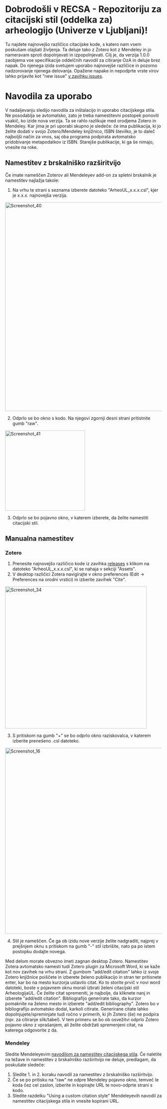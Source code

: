 # Dobrodošli v RECSA - Repozitoriju za citacijski stil (oddelka za) arheologijo (Univerze v Ljubljani)!

Tu najdete najnovejšo različico citacijske kode, s katero nam vsem poskušam olajšati življenja. Ta deluje tako z Zotero kot z Mendeley in jo nameravam sproti dopolnjevati in izpopolnjevati. Cilj je, da verzija 1.0.0 zaobjema vse specifikacije oddelčnih navodil za citiranje OzA in deluje brez napak. Do njenega izida svetujem uporabo najnovejše različice in pozorno nadzorovanje njenega delovanja. Opažene napake in nepodprte vrste virov lahko prijavite kot "new issue" [v zavihku issues](https://github.com/enej-ls/recsa/issues).
# Navodila za uporabo
V nadaljevanju sledijo navodila za inštalacijo in uporabo citacijskega stila. Ne posodablja se avtomatsko, zato je treba namestitevni postopek ponoviti vsakič, ko izide nova verzija. Ta se rahlo razlikuje med orodjema Zotero in Mendeley. Kar jima je pri uporabi skupno je sledeče: če ima publikacija, ki jo želite dodati v svojo Zotero/Mendeley knjižnico, ISBN številko, je to daleč najboljši način za vnos, saj oba programa podpirata avtomatsko pridobivanje metapodatkov iz ISBN. Starejše publikacije, ki ga še nimajo, vnesite na roke.
## Namestitev z brskalniško razširitvijo
Če imate nameščen Zoterov ali Mendeleyev add-on za spletni brskalnik je namestitev najlažja takole:
1. Na vrhu te strani s seznama izberete datoteko "ArheoUL_x.x.x.csl", kjer je x.x.x. najnovejša verzija.
 <img width="669" alt="Screenshot_40" src="https://github.com/enej-ls/recsa/assets/63611350/73e0f5cd-91c3-4000-a74c-91bc9038f33c">

2. Odprlo se bo okno s kodo. Na njegovi zgornji desni strani pritistnite gumb "raw".
<img width="257" alt="Screenshot_41" src="https://github.com/enej-ls/recsa/assets/63611350/a14ada12-4fb4-4c55-b2bd-046412c0bb9f">

3. Odprlo se bo pojavno okno, v katerem izberete, da želite namestiti citacijski stil.
## Manualna namestitev
### Zotero
1. Prenesite najnovejšo različico kode iz zavihka [releases](https://github.com/enej-ls/recsa/releases) s klikom na datoteko "ArheoUL_x.x.x.csl", ki se nahaja v sekciji "Assets".
2. V desktop različici Zotera navigirajte v okno preferences (Edit -> Preferences na orodni vrstici) in izberite zavihek "Cite".
<img width="455" alt="Screenshot_34" src="https://github.com/enej-ls/recsa/assets/63611350/d11e780f-fdd0-45b0-8049-0d2667e3e9e7">

3. S pritiskom na gumb "+" se bo odprlo okno raziskovalca, v katerem izberite prenešeno .csl datoteko.

<img width="596" alt="Screenshot_16" src="https://github.com/enej-ls/recsa/assets/63611350/ad2b825b-87d0-4c1a-88b3-1fc9b3bc3063">

4. Stil je nameščen. Če ga ob izidu nove verzije želite nadgraditi, najprej v prejšnjem oknu s pritiskom na gumb "-" stil izbrišite, nato pa po istem postopku dodajte novega.

Med delom morate obvezno imeti zagnan desktop Zotero. Namestitev Zotera avtomatsko namesti tudi Zotero plugin za Microsoft Word, ki se kaže kot nov zavihek na vrhu strani. Z gumbom "add/edit citation" lahko iz svoje Zotero knjižnice poiščete in izberete želeno publikacijo in stran ter pritisnete enter, kar bo na mesto kurzorja ustavilo citat. Ko to storite prvič v novi word datoteki, boste v pojavnem oknu morali izbrati želeni citacijski stil ArheologijaUL. Če želite citat spremeniti, je najbolje, da kliknete nanj in izberete "add/edit citation". Bibliografijo generirate tako, da kurzor pomaknite na želeno mesto in izberete "add/edit bibliography". Zotero bo v bibliografijo avtomatsko dodal, karkoli citirate.
Generirane citate lahko dopolnjujete/spreminjate tudi ročno v primerih, ki jih Zotero (še) ne podpira (npr. za citiranje slik/tabel). V tem primeru se bo ob osvežitvi odprlo Zotero pojavno okno z vprašanjem, ali želite obdržati spremenjeni citat, na katerega odgovorite z da.
### Mendeley
Sledite Mendeleyevim [navodilom za namestitev citacijskega stila](https://www.mendeley.com/guides/mendeley-cite/05-choosing-and-changing-citation-styles). Če naletite na težave in namestitev z brskalniško razširitvijo ne deluje, predlagam, da poskušate sledeče:
1. Sledite 1. in 2. koraku navodil za namestitev z brskalniško razširitvijo.
2. Če se po pritisku na "raw" ne odpre Mendeley pojavno okno, temveč le koda čez cel zaslon, izberite in kopirajte URL te novo-odprte strani s kodo.
3. Sledite razdelku "Using a custom citation style" Mendeleyevih navodil za namestitev citacijskega stila in vnesite kopirani URL.
